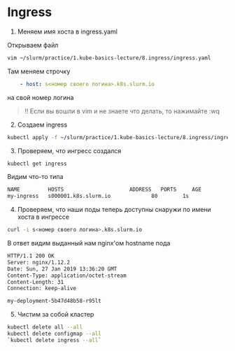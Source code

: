 # Ingress

1) Меняем имя хоста в ingress.yaml

Открываем файл

```bash
vim ~/slurm/practice/1.kube-basics-lecture/8.ingress/ingress.yaml
```

Там меняем строчку

```yaml
    - host: s<номер своего логина>.k8s.slurm.io
```

на свой номер логина

> !! Если вы вошли в vim и не знаете что делать, то нажимайте :wq<Enter>

2) Создаем ingress

```bash
kubectl apply -f ~/slurm/practice/1.kube-basics-lecture/8.ingress/ingress.yaml
```

3) Проверяем, что ингресс создался

```bash
kubectl get ingress

```

Видим что-то типа

```bash
NAME         HOSTS                     ADDRESS   PORTS     AGE
my-ingress   s000001.k8s.slurm.io             80        1s
```

4) Проверяем, что наши поды теперь доступны снаружи по имени хоста в ингрессе

```bash
curl -i s<номер своего логина>.k8s.slurm.io
```

В ответ видим выданный нам nginx'ом hostname пода

```bash
HTTP/1.1 200 OK
Server: nginx/1.12.2
Date: Sun, 27 Jan 2019 13:36:20 GMT
Content-Type: application/octet-stream
Content-Length: 31
Connection: keep-alive

my-deployment-5b47d48b58-r95lt
```

5) Чистим за собой кластер

```bash
kubectl delete all --all
kubectl delete configmap --all
`kubectl delete ingress --all`
```
